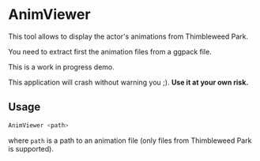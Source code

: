 # AnimViewer

This tool allows to display the actor's animations from Thimbleweed Park.

You need to extract first the animation files from a ggpack file.

This is a work in progress demo.

This application will crash without warning you ;).
**Use it at your own risk.**

## Usage

```bash
AnimViewer <path>
```
where `path` is a path to an animation file (only files from Thimbleweed Park is supported).
